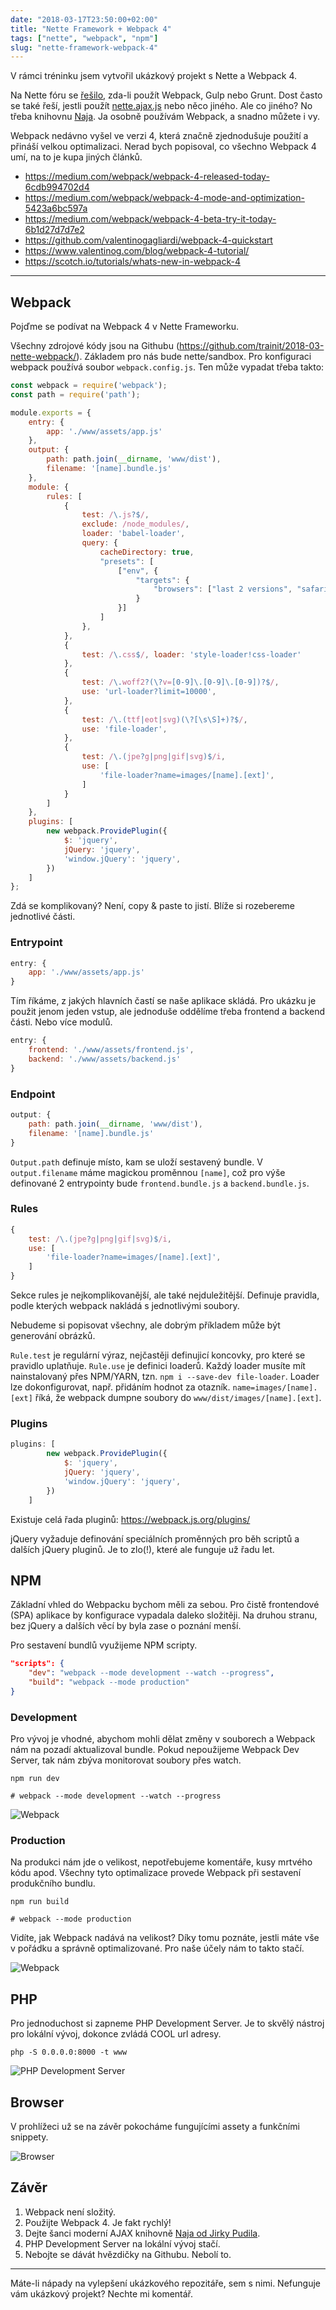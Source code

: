 ```yaml
---
date: "2018-03-17T23:50:00+02:00"
title: "Nette Framework + Webpack 4"
tags: ["nette", "webpack", "npm"]
slug: "nette-framework-webpack-4"
---
```


V rámci tréninku jsem vytvořil ukázkový projekt s Nette a Webpack 4.

<!--more-->

Na Nette fóru se [řešilo](https://forum.nette.org/cs/30333-npm-yarn-vysledne-do-www#p196251), zda-li použít Webpack, Gulp nebo Grunt.
Dost často se také řeší, jestli použít [nette.ajax.js](https://componette.com/vojtech-dobes/nette.ajax.js/) nebo něco jiného.
Ale co jiného? No třeba knihovnu [Naja](https://componette.com/jiripudil/naja/). Ja osobně používám Webpack, a snadno můžete i vy.

Webpack nedávno vyšel ve verzi 4, která značně zjednodušuje použití a přináší velkou optimalizaci. Nerad bych popisoval,
co všechno Webpack 4 umí, na to je kupa jiných článků.

- https://medium.com/webpack/webpack-4-released-today-6cdb994702d4
- https://medium.com/webpack/webpack-4-mode-and-optimization-5423a6bc597a
- https://medium.com/webpack/webpack-4-beta-try-it-today-6b1d27d7d7e2
- https://github.com/valentinogagliardi/webpack-4-quickstart
- https://www.valentinog.com/blog/webpack-4-tutorial/
- https://scotch.io/tutorials/whats-new-in-webpack-4

-----

## Webpack

Pojďme se podívat na Webpack 4 v Nette Frameworku.

Všechny zdrojové kódy jsou na Githubu (https://github.com/trainit/2018-03-nette-webpack/). Základem pro nás bude nette/sandbox.
Pro konfiguraci webpack používá soubor `webpack.config.js`. Ten může vypadat třeba takto:

```javascript
const webpack = require('webpack');
const path = require('path');

module.exports = {
    entry: {
        app: './www/assets/app.js'
    },
    output: {
        path: path.join(__dirname, 'www/dist'),
        filename: '[name].bundle.js'
    },
    module: {
        rules: [
            {
                test: /\.js?$/,
                exclude: /node_modules/,
                loader: 'babel-loader',
                query: {
                    cacheDirectory: true,
                    "presets": [
                        ["env", {
                            "targets": {
                                "browsers": ["last 2 versions", "safari >= 7"]
                            }
                        }]
                    ]
                },
            },
            {
                test: /\.css$/, loader: 'style-loader!css-loader'
            },
            {
                test: /\.woff2?(\?v=[0-9]\.[0-9]\.[0-9])?$/,
                use: 'url-loader?limit=10000',
            },
            {
                test: /\.(ttf|eot|svg)(\?[\s\S]+)?$/,
                use: 'file-loader',
            },
            {
                test: /\.(jpe?g|png|gif|svg)$/i,
                use: [
                    'file-loader?name=images/[name].[ext]',
                ]
            }
        ]
    },
    plugins: [
        new webpack.ProvidePlugin({
            $: 'jquery',
            jQuery: 'jquery',
            'window.jQuery': 'jquery',
        })
    ]
};
```

Zdá se komplikovaný? Není, copy & paste to jistí. Blíže si rozebereme jednotlivé části.

### Entrypoint

```javascript
entry: {
    app: './www/assets/app.js'
}
```

Tím říkáme, z jakých hlavních častí se naše aplikace skládá.
Pro ukázku je použit jenom jeden vstup, ale jednoduše oddělíme třeba frontend a backend části. Nebo více modulů.

```javascript
entry: {
    frontend: './www/assets/frontend.js',
    backend: './www/assets/backend.js'
}
```

### Endpoint

```javascript
output: {
    path: path.join(__dirname, 'www/dist'),
    filename: '[name].bundle.js'
}
```

`Output.path` definuje místo, kam se uloží sestavený bundle. V `output.filename` máme magickou proměnnou `[name]`,
což pro výše definované 2 entrypointy bude `frontend.bundle.js` a `backend.bundle.js`.

### Rules

```javascript
{
    test: /\.(jpe?g|png|gif|svg)$/i,
    use: [
        'file-loader?name=images/[name].[ext]',
    ]
}
```

Sekce rules je nejkomplikovanější, ale také nejduležitější. Definuje pravidla, podle kterých webpack
nakládá s jednotlivými soubory.

Nebudeme si popisovat všechny, ale dobrým příkladem může být generování obrázků.

`Rule.test` je regulární výraz, nejčastěji definujicí koncovky, pro které se pravidlo uplatňuje.
`Rule.use` je  definici loaderů. Každý loader musíte mít nainstalovaný přes NPM/YARN, tzn. `npm i --save-dev file-loader`.
Loader lze dokonfigurovat, např. přidáním hodnot za otazník. `name=images/[name].[ext]` říká, že webpack dumpne soubory
do `www/dist/images/[name].[ext]`.

### Plugins

```javascript
plugins: [
        new webpack.ProvidePlugin({
            $: 'jquery',
            jQuery: 'jquery',
            'window.jQuery': 'jquery',
        })
    ]
```

Existuje celá řada pluginů: https://webpack.js.org/plugins/

jQuery vyžaduje definování speciálních proměnných pro běh scriptů a dalších jQuery pluginů. Je to zlo(!), které ale funguje už řadu let.

## NPM

Základní vhled do Webpacku bychom měli za sebou. Pro čistě frontendové (SPA) aplikace by konfigurace vypadala daleko složitěji.
Na druhou stranu, bez jQuery a dalších věcí by byla zase o poznání menší.

Pro sestavení bundlů využijeme NPM scripty.

```json
"scripts": {
    "dev": "webpack --mode development --watch --progress",
    "build": "webpack --mode production"
}
```

### Development

Pro vývoj je vhodné, abychom mohli dělat změny v souborech a Webpack nám na pozadí aktualizoval bundle.
Pokud nepoužijeme Webpack Dev Server, tak nám zbýva monitorovat soubory přes watch.

```
npm run dev

# webpack --mode development --watch --progress
```

![][1]

### Production

Na produkci nám jde o velikost, nepotřebujeme komentáře, kusy mrtvého kódu apod. Všechny tyto optimalizace provede Webpack při sestavení produkčního bundlu.

```
npm run build

# webpack --mode production
```

Vidíte, jak Webpack nadává na velikost? Díky tomu poznáte, jestli máte vše v pořádku a správně optimalizované.
Pro naše účely nám to takto stačí.

![][2]

## PHP

Pro jednoduchost si zapneme PHP Development Server. Je to skvělý nástroj pro lokální vývoj, dokonce zvládá COOL url adresy.

```
php -S 0.0.0.0:8000 -t www
```

![][3]

## Browser

V prohlížeci už se na závěr pokocháme fungujícími assety a funkčními snippety.

![][4]

## Závěr

1. Webpack není složitý.
2. Použijte Webpack 4. Je fakt rychlý!
3. Dejte šanci moderní AJAX knihovně [Naja od Jirky Pudila](https://github.com/jiripudil/Naja).
4. PHP Development Server na lokální vývoj stačí.
5. Nebojte se dávát hvězdičky na Githubu. Nebolí to.

----

Máte-li nápady na vylepšení ukázkového repozitáře, sem s nimi. Nefunguje vám ukázkový projekt? Nechte mi komentář.


[1]: /misc/blog/2018/03/18/webpack-dev.png (Webpack)
[2]: /misc/blog/2018/03/18/webpack-prod.png (Webpack)
[3]: /misc/blog/2018/03/18/phpserver.png (PHP Development Server)
[4]: /misc/blog/2018/03/18/browser.png (Browser)
